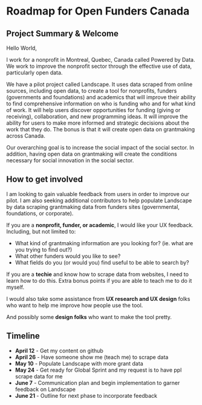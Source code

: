 # Roadmap for Open Funders Canada
## Project Summary & Welcome
 
Hello World,
 
I work for a nonprofit in Montreal, Quebec, Canada called Powered by Data.  We work to improve the nonprofit sector through the effective use of data, particularly open data. 
 
We have a pilot project called Landscape.  It uses data scraped from online sources, including open data, to create a tool for nonprofits, funders (governments and foundations) and academics that will improve their ability to find comprehensive information on who is funding who and for what kind of work.  It will help users discover opportunities for funding (giving or receiving), collaboration, and new programming ideas.  It will improve the ability for users to make more informed and strategic decisions about the work that they do.  The bonus is that it will create open data on grantmaking across Canada. 
 
Our overarching goal is to increase the social impact of the social sector.  In addition, having open data on grantmaking will create the conditions necessary for social innovation in the social sector. 
 

## How to get involved
 
I am looking to gain valuable feedback from users in order to improve our pilot.  I am also seeking additional contributors to help populate Landscape by data scraping grantmaking data from funders sites (governmental, foundations, or corporate). 

If you are a __nonprofit, funder, or academic__, I would like your UX feedback.  Including, but not limited to: 
* What kind of grantmaking information are you looking for? (ie. what are you trying to find out?)
* What other funders would you like to see?
* What fields do you (or would you) find useful to be able to search by?

If you are a __techie__ and know how to scrape data from websites, I need to learn how to do this.  Extra bonus points if you are able to teach me to do it myself. 

I would also take some assistance from __UX research and UX design__ folks who want to help me improve how people use the tool.  

And possibly some __design folks__ who want to make the tool pretty.

## Timeline

* __April 12__ - Get my content on github
* __April 26__ - Have someone show me (teach me) to scrape data
* __May 10__ - Populate Landscape with more grant data
* __May 24__ - Get ready for Global Sprint and my request is to have ppl scrape data for me
* __June 7__ - Communication plan and begin implementation to garner feedback on Landscape
* __June 21__ - Outline for next phase to incorporate feedback

